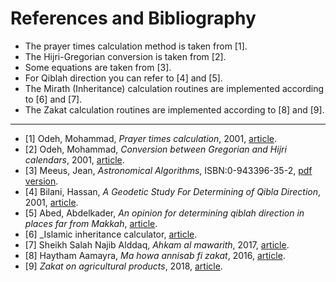References and Bibliography
============================

- The prayer times calculation method is taken from [1].
- The Hijri-Gregorian conversion is taken from [2].
- Some equations are taken from [3].
- For Qiblah direction you can refer to [4] and [5].
- The Mirath (Inheritance) calculation routines are implemented according to [6] and [7].
- The Zakat calculation routines are implemented according to [8] and [9].

___

- [1] Odeh, Mohammad, _Prayer times calculation_, 2001, [article](http://www.icoproject.org/article/2001_salat.html).
- [2] Odeh, Mohammad, _Conversion between Gregorian and Hijri calendars_, 2001, [article](http://www.icoproject.org/pdf/2001_conv.pdf).
- [3] Meeus, Jean, _Astronomical Algorithms_, ISBN:0-943396-35-2, [pdf version](http://www.agopax.it/Libri_astronomia/pdf/Astronomical%20Algorithms.pdf).
- [4] Bilani, Hassan, _A Geodetic Study For Determining of Qibla Direction_, 2001, [article](http://www.icoproject.org/pdf/bilani_2003.pdf).
- [5] Abed, Abdelkader, _An opinion for determining qiblah direction in places far from Makkah_, [article](http://www.icoproject.org/article/abed_qiblah.html).
- [6] _Islamic inheritance calculator, [article](http://inheritance.ilmsummit.org/projects/inheritance/rules.aspx).
- [7] Sheikh Salah Najib Alddaq, _Ahkam al mawarith_, 2017, [article](https://www.alukah.net/sharia/0/123808/).
- [8] Haytham Aamayra, _Ma howa annisab fi zakat_, 2016, [article](https://mawdoo3.com/%D9%85%D8%A7_%D9%87%D9%88_%D8%A7%D9%84%D9%86%D8%B5%D8%A7%D8%A8_%D9%81%D9%8A_%D8%A7%D9%84%D8%B2%D9%83%D8%A7%D8%A9#.D8.B2.D9.83.D8.A7.D8.A9_.D8.A7.D9.84.D8.A3.D9.85.D9.88.D8.A7.D9.84).
- [9]  _Zakat on agricultural products_, 2018, [article](https://www.islamweb.net/en/article/139046/zakat-on-agricultural-products).
